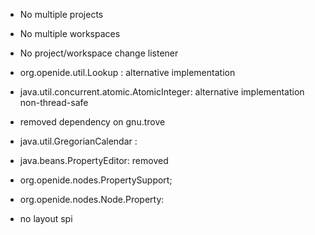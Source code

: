 * No multiple projects
* No multiple workspaces
* No project/workspace change listener
* org.openide.util.Lookup : alternative implementation

* java.util.concurrent.atomic.AtomicInteger: alternative implementation non-thread-safe
* removed dependency on gnu.trove

* java.util.GregorianCalendar : 

* java.beans.PropertyEditor: removed

* org.openide.nodes.PropertySupport;
* org.openide.nodes.Node.Property: 

* no layout spi
